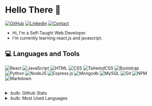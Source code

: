 # Hello There 👋

[![GitHub](https://img.shields.io/badge/SUPPORT%20AT-GITHUB-blue?style=for-the-badge&logo=github)](https://github.com/iyigityilmaz) [![Linkedin](https://img.shields.io/badge/MY%20PROFILE-Linkedin-blue?style=for-the-badge&logo=github)](https://www.linkedin.com/in/iyigityilmaz/)
[![Contact](https://img.shields.io/badge/CONTACT-GMAIL-yellow?style=for-the-badge&logo=gmail&logoColor=white)](mailto:ismetyigityilmaz@gmail.com)

* Hi, I'm a Self-Taught Web Developer.
* I'm currently learning react.js and javascript.

## 💻 Languages and Tools

![React](https://img.shields.io/badge/react-%2320232a.svg?style=for-the-badge&logo=react&logoColor=%2361DAFB) ![JavaScript](https://img.shields.io/badge/javascript-%23323330.svg?style=for-the-badge&logo=javascript&logoColor=%23F7DF1E) ![HTML](https://img.shields.io/badge/html5-%23E34F26.svg?style=for-the-badge&logo=html5&logoColor=white) ![CSS](https://img.shields.io/badge/css3-%231572B6.svg?style=for-the-badge&logo=css3&logoColor=white) ![TailwindCSS](https://img.shields.io/badge/tailwindcss-%2338B2AC.svg?style=for-the-badge&logo=tailwind-css&logoColor=white) ![Bootstrap](https://img.shields.io/badge/bootstrap-%23563D7C.svg?style=for-the-badge&logo=bootstrap&logoColor=white) ![Python](https://img.shields.io/badge/Python-14354C?style=for-the-badge&logo=python&logoColor=yellow) ![NodeJS](https://img.shields.io/badge/node.js-6DA55F?style=for-the-badge&logo=node.js&logoColor=white) ![Express.js](https://img.shields.io/badge/Express.js-404D59?style=for-the-badge) ![Mongodb](https://img.shields.io/badge/MongoDB-4EA94B?style=for-the-badge&logo=mongodb&logoColor=white) ![MySQL](https://img.shields.io/badge/mysql-%2300f.svg?style=for-the-badge&logo=mysql&logoColor=white) ![Git](https://img.shields.io/badge/GIT-E44C30?style=for-the-badge&logo=git&logoColor=white) ![NPM](https://img.shields.io/badge/NPM-%23000000.svg?style=for-the-badge&logo=npm&logoColor=white) ![Markdown](https://img.shields.io/badge/Markdown-000000?style=for-the-badge&logo=markdown&logoColor=white)

<br />

<details>
<summary>:bulb: Github Stats</summary>
<img src="https://github-readme-stats.vercel.app/api?username=iyigityilmaz&show_icons=true&theme=tokyonight" >
</details>

<details>
<summary>:bulb:  Most Used Languages</summary>
<img src="https://github-readme-stats.vercel.app/api/top-langs/?username=iyigityilmaz&layout=compact&theme=tokyonight" >
<br/>
<img src="https://visitcount.itsvg.in/api?id=iyigityilmaz&label=Profile%20Views&color=1&icon=3&pretty=true" >
</details>
